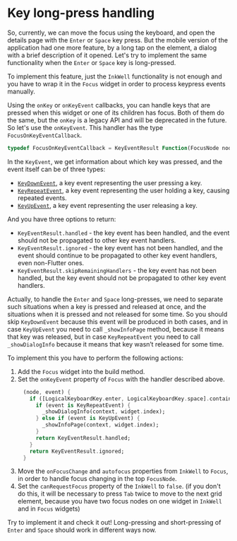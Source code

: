 # Key long-press handling

So, currently, we can move the focus using the keyboard, and open the details page with the `Enter` or `Space` key press. But the mobile version of the application had one more feature, by a long tap on the element, a dialog with a brief description of it opened. Let's try to implement the same functionality when the `Enter` or `Space` key is long-pressed.

To implement this feature, just the `InkWell` functionality is not enough and you have to wrap it in the `Focus` widget in order to process keypress events manually.

Using the `onKey` or `onKeyEvent` callbacks, you can handle keys that are pressed when this widget or one of its children has focus. Both of them do the same, but the `onKey` is a legacy API and will be deprecated in the future. So let's use the `onKeyEvent`. This handler has the type `FocusOnKeyEventCallback`.
```dart
typedef FocusOnKeyEventCallback = KeyEventResult Function(FocusNode node, KeyEvent event);
```

In the `KeyEvent`, we get information about which key was pressed, and the event itself can be of three types:
* [`KeyDownEvent`](https://api.flutter.dev/flutter/services/KeyDownEvent-class.html), a key event representing the user pressing a key.
* [`KeyRepeatEvent`](https://api.flutter.dev/flutter/services/KeyRepeatEvent-class.html), a key event representing the user holding a key, causing repeated events.
* [`KeyUpEvent`](https://api.flutter.dev/flutter/services/KeyUpEvent-class.html), a key event representing the user releasing a key.

And you have three options to return:
* `KeyEventResult.handled` - the key event has been handled, and the event should not be propagated to other key event handlers.
* `KeyEventResult.ignored` - the key event has not been handled, and the event should continue to be propagated to other key event handlers, even non-Flutter ones.
* `KeyEventResult.skipRemainingHandlers` - the key event has not been handled, but the key event should not be propagated to other key event handlers.

Actually, to handle the `Enter` and `Space` long-presses, we need to separate such situations when a key is pressed and released at once, and the situations when it is pressed and not released for some time. So you should skip `KeyDownEvent` because this event will be produced in both cases, and in case `KeyUpEvent` you need to call `_showInfoPage` method, because it means that key was released, but in case `KeyRepeatEvent` you need to call `_showDialogInfo` because it means that key wasn’t released for some time.

To implement this you have to perform the following actions:

1. Add the `Focus` widget into the build method.
2. Set the `onKeyEvent` property of `Focus` with the handler described above.
```dart
     (node, event) {
       if ([LogicalKeyboardKey.enter, LogicalKeyboardKey.space].contains(event.logicalKey)) {
         if (event is KeyRepeatEvent) {
           _showDialogInfo(context, widget.index);
         } else if (event is KeyUpEvent) {
           _showInfoPage(context, widget.index);
         }
         return KeyEventResult.handled;
       }
       return KeyEventResult.ignored;
     }
```
3. Move the `onFocusChange` and `autofocus` properties from `InkWell` to `Focus`, in order to handle focus changing in the top `FocusNode`.
4. Set the `canRequestFocus` property of the `InkWell` to `false`. (if you don't do this, it will be necessary to press `Tab` twice to move to the next grid element, because you have two focus nodes on one widget in `InkWell` and in `Focus` widgets)


Try to implement it and check it out! Long-pressing and short-pressing of `Enter` and `Space` should work in different ways now.
